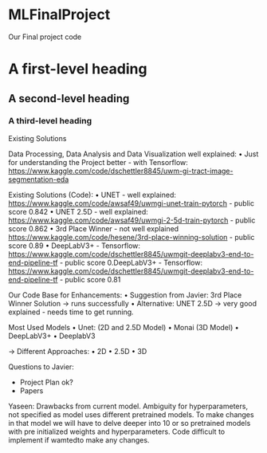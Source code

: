# MLFinalProject
Our Final project code 

# A first-level heading
## A second-level heading
### A third-level heading

Existing Solutions 

Data Processing, Data Analysis and Data Visualization well explained: 
•	Just for understanding the Project better - with Tensorflow:  https://www.kaggle.com/code/dschettler8845/uwm-gi-tract-image-segmentation-eda 

Existing Solutions (Code): 
•	UNET - well explained: https://www.kaggle.com/code/awsaf49/uwmgi-unet-train-pytorch - public score 0.842 
•	UNET 2.5D - well explained: https://www.kaggle.com/code/awsaf49/uwmgi-2-5d-train-pytorch - public score 0.862
•	3rd Place Winner - not well explained https://www.kaggle.com/code/hesene/3rd-place-winning-solution - public score 0.89
•	DeepLabV3+  - Tensorflow: https://www.kaggle.com/code/dschettler8845/uwmgit-deeplabv3-end-to-end-pipeline-tf - public score 0.DeepLabV3+  - Tensorflow: https://www.kaggle.com/code/dschettler8845/uwmgit-deeplabv3-end-to-end-pipeline-tf - public score 0.81

Our Code Base for Enhancements: 
•	Suggestion from Javier: 3rd Place Winner Solution -> runs successfully
•	Alternative: UNET 2.5D -> very good explained - needs time to get running.

Most Used Models
•	Unet: (2D and 2.5D Model) 
•	Monai (3D Model) 
•	DeepLabV3+
•	DeeplabV3

-> Different Approaches: 
•	2D
•	2.5D
•	3D

Questions to Javier: 
- Project Plan ok? 
- Papers


Yaseen:
Drawbacks from current model. 
Ambiguity for hyperparameters, not specified as model uses different pretrained models. To make changes in that model we will have to delve deeper into 10 or so pretrained models with pre initialized weights and hyperparameters. 
Code difficult to implement if wamtedto make any changes. 


